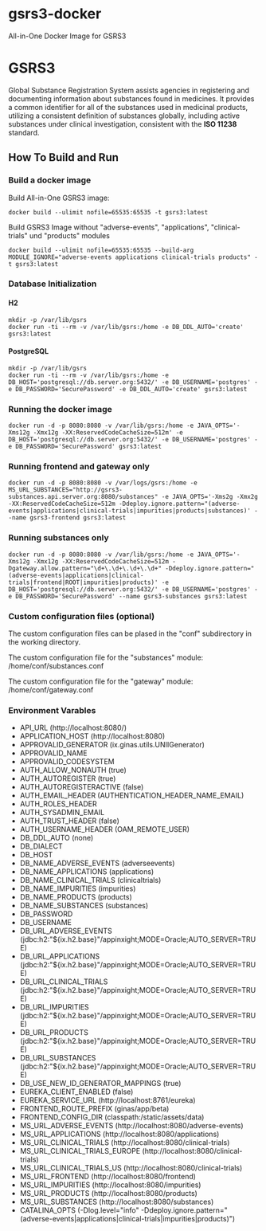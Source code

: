 # gsrs3-docker
All-in-One Docker Image for GSRS3

# GSRS3

Global Substance Registration System assists agencies in 
registering and documenting information about substances 
found in medicines. It provides a 
common identifier for all of the substances 
used in medicinal products, utilizing a 
consistent definition of substances globally, 
including active substances under clinical 
investigation, consistent with the **ISO 11238** standard.

## How To Build and Run

### Build a docker image
Build All-in-One GSRS3 image:
```
docker build --ulimit nofile=65535:65535 -t gsrs3:latest
```

Build GSRS3 Image without "adverse-events", "applications", "clinical-trials" und "products" modules
```
docker build --ulimit nofile=65535:65535 --build-arg MODULE_IGNORE="adverse-events applications clinical-trials products" -t gsrs3:latest
```

### Database Initialization

#### H2
```
mkdir -p /var/lib/gsrs
docker run -ti --rm -v /var/lib/gsrs:/home -e DB_DDL_AUTO='create' gsrs3:latest
```

#### PostgreSQL
```
mkdir -p /var/lib/gsrs
docker run -ti --rm -v /var/lib/gsrs:/home -e DB_HOST='postgresql://db.server.org:5432/' -e DB_USERNAME='postgres' -e DB_PASSWORD='SecurePassword' -e DB_DDL_AUTO='create' gsrs3:latest
```

### Running the docker image
```
docker run -d -p 8080:8080 -v /var/lib/gsrs:/home -e JAVA_OPTS='-Xms12g -Xmx12g -XX:ReservedCodeCacheSize=512m' -e DB_HOST='postgresql://db.server.org:5432/' -e DB_USERNAME='postgres' -e DB_PASSWORD='SecurePassword' gsrs3:latest
```

### Running frontend and gateway only
```
docker run -d -p 8080:8080 -v /var/logs/gsrs:/home -e MS_URL_SUBSTANCES="http://gsrs3-substances.api.server.org:8080/substances" -e JAVA_OPTS='-Xms2g -Xmx2g -XX:ReservedCodeCacheSize=512m -Ddeploy.ignore.pattern="(adverse-events|applications|clinical-trials|impurities|products|substances)' --name gsrs3-frontend gsrs3:latest
```

### Running substances only
```
docker run -d -p 8080:8080 -v /var/lib/gsrs:/home -e JAVA_OPTS='-Xms12g -Xmx12g -XX:ReservedCodeCacheSize=512m -Dgateway.allow.pattern="\d+\.\d+\.\d+\.\d+" -Ddeploy.ignore.pattern="(adverse-events|applications|clinical-trials|frontend|ROOT|impurities|products)' -e DB_HOST='postgresql://db.server.org:5432/' -e DB_USERNAME='postgres' -e DB_PASSWORD='SecurePassword' --name gsrs3-substances gsrs3:latest
```

### Custom configuration files (optional)
The custom configuration files can be plased in the "conf" subdirectory in the working directory.

The custom configuration file for the "substances" module: /home/conf/substances.conf

The custom configuration file for the "gateway" module: /home/conf/gateway.conf

### Environment Varables
- API_URL (http://localhost:8080/)
- APPLICATION_HOST (http://localhost:8080)
- APPROVALID_GENERATOR (ix.ginas.utils.UNIIGenerator)
- APPROVALID_NAME
- APPROVALID_CODESYSTEM
- AUTH_ALLOW_NONAUTH (true)
- AUTH_AUTOREGISTER (true)
- AUTH_AUTOREGISTERACTIVE (false)
- AUTH_EMAIL_HEADER (AUTHENTICATION_HEADER_NAME_EMAIL)
- AUTH_ROLES_HEADER
- AUTH_SYSADMIN_EMAIL
- AUTH_TRUST_HEADER (false)
- AUTH_USERNAME_HEADER (OAM_REMOTE_USER)
- DB_DDL_AUTO (none)
- DB_DIALECT
- DB_HOST
- DB_NAME_ADVERSE_EVENTS (adverseevents)
- DB_NAME_APPLICATIONS (applications)
- DB_NAME_CLINICAL_TRIALS (clinicaltrials)
- DB_NAME_IMPURITIES (impurities)
- DB_NAME_PRODUCTS (products)
- DB_NAME_SUBSTANCES (substances)
- DB_PASSWORD
- DB_USERNAME
- DB_URL_ADVERSE_EVENTS (jdbc:h2:"${ix.h2.base}"/appinxight;MODE=Oracle;AUTO_SERVER=TRUE)
- DB_URL_APPLICATIONS (jdbc:h2:"${ix.h2.base}"/appinxight;MODE=Oracle;AUTO_SERVER=TRUE)
- DB_URL_CLINICAL_TRIALS (jdbc:h2:"${ix.h2.base}"/appinxight;MODE=Oracle;AUTO_SERVER=TRUE)
- DB_URL_IMPURITIES (jdbc:h2:"${ix.h2.base}"/appinxight;MODE=Oracle;AUTO_SERVER=TRUE)
- DB_URL_PRODUCTS (jdbc:h2:"${ix.h2.base}"/appinxight;MODE=Oracle;AUTO_SERVER=TRUE)
- DB_URL_SUBSTANCES (jdbc:h2:"${ix.h2.base}"/appinxight;MODE=Oracle;AUTO_SERVER=TRUE)
- DB_USE_NEW_ID_GENERATOR_MAPPINGS (true)
- EUREKA_CLIENT_ENABLED (false)
- EUREKA_SERVICE_URL (http://localhost:8761/eureka)
- FRONTEND_ROUTE_PREFIX (ginas/app/beta)
- FRONTEND_CONFIG_DIR (classpath:/static/assets/data)
- MS_URL_ADVERSE_EVENTS (http://localhost:8080/adverse-events)
- MS_URL_APPLICATIONS (http://localhost:8080/applications)
- MS_URL_CLINICAL_TRIALS (http://localhost:8080/clinical-trials)
- MS_URL_CLINICAL_TRIALS_EUROPE (http://localhost:8080/clinical-trials)
- MS_URL_CLINICAL_TRIALS_US (http://localhost:8080/clinical-trials)
- MS_URL_FRONTEND (http://localhost:8080/frontend)
- MS_URL_IMPURITIES (http://localhost:8080/impurities)
- MS_URL_PRODUCTS (http://localhost:8080/products)
- MS_URL_SUBSTANCES (http://localhost:8080/substances)
- CATALINA_OPTS (-Dlog.level="info" -Ddeploy.ignore.pattern="(adverse-events|applications|clinical-trials|impurities|products)")

